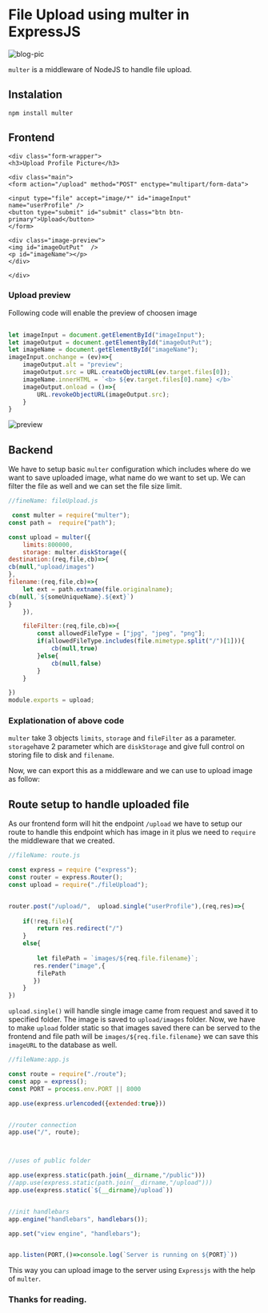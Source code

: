 # File Upload using multer in ExpressJS

![blog-pic](https://res.cloudinary.com/practicaldev/image/fetch/s--VkMbj7ZW--/c_imagga_scale,f_auto,fl_progressive,h_420,q_auto,w_1000/https://dev-to-uploads.s3.amazonaws.com/uploads/articles/dpyzj1o6s790s2tplpzp.png)

`multer` is a middleware of NodeJS to handle file upload.
## Instalation
``` npm install multer ```

## Frontend
```
<div class="form-wrapper">
<h3>Upload Profile Picture</h3>

<div class="main">
<form action="/upload" method="POST" enctype="multipart/form-data">

<input type="file" accept="image/*" id="imageInput"  name="userProfile" />
<button type="submit" id="submit" class="btn btn-primary">Upload</button>
</form>

<div class="image-preview">
<img id="imageOutPut"  />
<p id="imageName"></p>
</div>

</div>

```
### Upload preview
Following code will enable the preview of choosen image
```javascript
    
let imageInput = document.getElementById("imageInput");
let imageOutput = document.getElementById("imageOutPut");
let imageName = document.getElementById("imageName");
imageInput.onchange = (ev)=>{
    imageOutput.alt = "preview";
    imageOutput.src = URL.createObjectURL(ev.target.files[0]);
    imageName.innerHTML = `<b> ${ev.target.files[0].name} </b>`
    imageOutput.onload = ()=>{
        URL.revokeObjectURL(imageOutput.src);
    }
}

```

![preview](https://images2.imgbox.com/07/f7/ah9CzDGQ_o.png)


## Backend
We have to setup basic  `multer` configuration which includes where do we want to save uploaded image, what name do we want to set up. We can filter the file as well and we can set the file size limit.
``` javascript
//fineName: fileUpload.js

 const multer = require("multer");
const path =  require("path");

const upload = multer({
    limits:800000,
    storage: multer.diskStorage({
destination:(req,file,cb)=>{
cb(null,"upload/images")
},
filename:(req,file,cb)=>{
    let ext = path.extname(file.originalname);
cb(null,`${someUniqueName}.${ext}`)
}
    }),

    fileFilter:(req,file,cb)=>{
        const allowedFileType = ["jpg", "jpeg", "png"];
        if(allowedFileType.includes(file.mimetype.split("/")[1])){
            cb(null,true)
        }else{
            cb(null,false)
        }
    }

})
module.exports = upload;

```
### Explationation of above code
`multer` take 3 objects `limits`, `storage` and `fileFilter` as a parameter. `storage`have 2 parameter which are `diskStorage` and give full control on storing file to disk and `filename`. 

Now, we can export this as a middleware and we can use to upload image as follow:
## Route setup to handle uploaded file

As our frontend form will hit the endpoint `/upload` we have to setup our route to handle this endpoint which has image in it plus we need to `require` the middleware that we created.

``` javascript
//fileName: route.js

const express = require ("express");
const router = express.Router();
const upload = require("./fileUpload");


router.post("/upload/",  upload.single("userProfile"),(req,res)=>{
   
    if(!req.file){
        return res.redirect("/")
    }
    else{   
        
        let filePath = `images/${req.file.filename}`;
       res.render("image",{
        filePath
       }) 
    }
})

```
`upload.single()` will handle single image came from request and saved it to specified folder. The image is saved to `upload/images` folder.
Now, we have to make `upload` folder static so that images saved there can be served to the frontend and file path will be  `images/${req.file.filename}` we can save this `imageURL` to the database as well.

``` javascript
//fileName:app.js

const route = require("./route");
const app = express();
const PORT = process.env.PORT || 8000

app.use(express.urlencoded({extended:true}))


//router connection
app.use("/", route);



//uses of public folder

app.use(express.static(path.join(__dirname,"/public")))
//app.use(express.static(path.join(__dirname,"/upload")))
app.use(express.static(`${__dirname}/upload`))


//init handlebars
app.engine("handlebars", handlebars());

app.set("view engine", "handlebars");


app.listen(PORT,()=>console.log(`Server is running on ${PORT}`))


```
This way you can upload image to the server using `Expressjs` with the help of `multer`.
### Thanks for reading.
